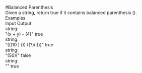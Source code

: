 #Balanced Parenthesis
<br />
Given a string, return true if it contains balanced parenthesis ().
<br />
Examples
<br />
Input	Output
<br />
string:
<br />
"(x + y) - (4)"	true
<br />
string:
<br />
"(((10 ) ()) ((?)(:)))"	true
<br />
string:
<br />
"(50)("	false
<br />
string:
<br />
""	true
